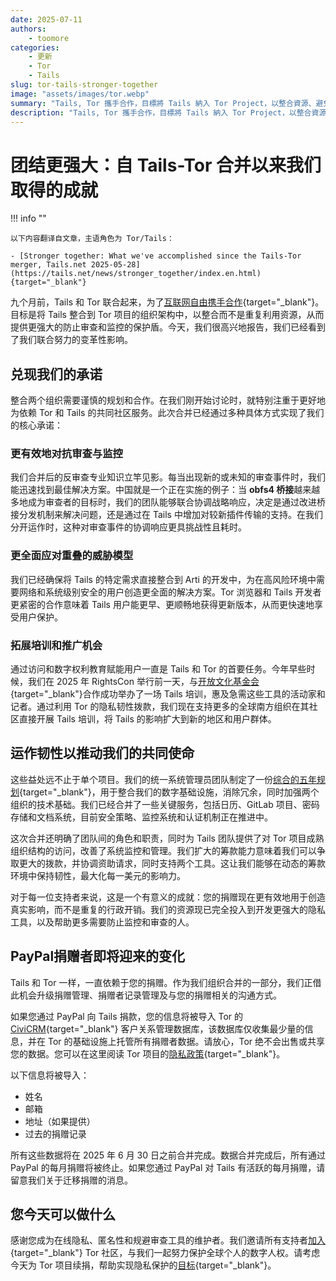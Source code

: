 ```yaml
---
date: 2025-07-11
authors:
    - toomore
categories:
    - 更新
    - Tor
    - Tails
slug: tor-tails-stronger-together
image: "assets/images/tor.webp"
summary: "Tails, Tor 攜手合作，目標將 Tails 納入 Tor Project，以整合資源、避免資源重複使用"
description: "Tails, Tor 攜手合作，目標將 Tails 納入 Tor Project，以整合資源、避免資源重複使用"
---
```


# 团结更强大：自 Tails-Tor 合并以来我们取得的成就

!!! info ""

    以下内容翻译自文章，主语角色为 Tor/Tails：

    - [Stronger together: What we've accomplished since the Tails-Tor merger, Tails.net 2025-05-28](https://tails.net/news/stronger_together/index.en.html){target="_blank"}

九个月前，Tails 和 Tor 联合起来，为了[互联网自由携手合作](https://tails.net/news/tails_tor/index.en.html){target="_blank"}。目标是将 Tails 整合到 Tor 项目的组织架构中，以整合而不是重复利用资源，从而提供更强大的防止审查和监控的保护盾。今天，我们很高兴地报告，我们已经看到了我们联合努力的变革性影响。

<!-- more -->

## 兑现我们的承诺

整合两个组织需要谨慎的规划和合作。在我们刚开始讨论时，就特别注重于更好地为依赖 Tor 和 Tails 的共同社区服务。此次合并已经通过多种具体方式实现了我们的核心承诺：

### 更有效地对抗审查与监控

我们合并后的反审查专业知识立竿见影。每当出现新的或未知的审查事件时，我们能迅速找到最佳解决方案。中国就是一个正在实施的例子：当 **obfs4 桥接**越来越多地成为审查者的目标时，我们的团队能够联合协调战略响应，决定是通过改进桥接分发机制来解决问题，还是通过在 Tails 中增加对较新插件传输的支持。在我们分开运作时，这种对审查事件的协调响应更具挑战性且耗时。

### 更全面应对重叠的威胁模型

我们已经确保将 Tails 的特定需求直接整合到 Arti 的开发中，为在高风险环境中需要网络和系统级别安全的用户创造更全面的解决方案。Tor 浏览器和 Tails 开发者更紧密的合作意味着 Tails 用户能更早、更顺畅地获得更新版本，从而更快速地享受用户保护。

### 拓展培训和推广机会

通过访问和数字权利教育赋能用户一直是 Tails 和 Tor 的首要任务。今年早些时候，我们在 2025 年 RightsCon 举行前一天，与[开放文化基金会](https://ocf.tw/){target="_blank"}合作成功举办了一场 Tails 培训，惠及急需这些工具的活动家和记者。通过利用 Tor 的隐私韧性拨款，我们现在支持更多的全球南方组织在其社区直接开展 Tails 培训，将 Tails 的影响扩大到新的地区和用户群体。

## 运作韧性以推动我们的共同使命

这些益处远不止于单个项目。我们的统一系统管理员团队制定了一份[综合的五年规划](https://gitlab.torproject.org/tpo/tpa/team/-/wikis/policy/tpa-rfc-73-tails-infra-merge-roadmap#2026){target="_blank"}，用于整合我们的数字基础设施，消除冗余，同时加强两个组织的技术基础。我们已经合并了一些关键服务，包括日历、GitLab 项目、密码存储和文档系统，目前安全策略、监控系统和认证机制正在推进中。

这次合并还明确了团队间的角色和职责，同时为 Tails 团队提供了对 Tor 项目成熟组织结构的访问，改善了系统监控和管理。我们扩大的筹款能力意味着我们可以争取更大的拨款，并协调资助请求，同时支持两个工具。这让我们能够在动态的筹款环境中保持韧性，最大化每一美元的影响力。

对于每一位支持者来说，这是一个有意义的成就：您的捐赠现在更有效地用于创造真实影响，而不是重复的行政开销。我们的资源现已完全投入到开发更强大的隐私工具，以及帮助更多需要防止监控和审查的人。

## PayPal捐赠者即将迎来的变化

Tails 和 Tor 一样，一直依赖于您的捐赠。作为我们组织合并的一部分，我们正借此机会升级捐赠管理、捐赠者记录管理及与您的捐赠相关的沟通方式。

如果您通过 PayPal 向 Tails 捐款，您的信息将被导入 Tor 的 [CiviCRM](https://civicrm.org/){target="_blank"} 客户关系管理数据库，该数据库仅收集最少量的信息，并在 Tor 的基础设施上托管所有捐赠者数据。请放心，Tor 绝不会出售或共享您的数据。您可以在这里阅读 Tor 项目的[隐私政策](https://donate.torproject.org/privacy-policy/){target="_blank"}。

以下信息将被导入：

- 姓名
- 邮箱
- 地址（如果提供）
- 过去的捐赠记录

所有这些数据将在 2025 年 6 月 30 日之前合并完成。数据合并完成后，所有通过 PayPal 的每月捐赠将被终止。如果您通过 PayPal 对 Tails 有活跃的每月捐赠，请留意我们关于迁移捐赠的消息。

## 您今天可以做什么

感谢您成为在线隐私、匿名性和规避审查工具的维护者。我们邀请所有支持者[加入](https://torproject.org/donate/donate-ts-sc2025){target="_blank"} Tor 社区，与我们一起努力保护全球个人的数字人权。请考虑今天为 Tor 项目续捐，帮助实现隐私保护的[目标](https://blog.torproject.org/sc25/){target="_blank"}。

